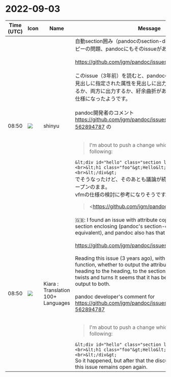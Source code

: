 # 2022-09-03

|Time (UTC)|Icon|Name|Message|
|---|---|---|---|
|08:50|![](https://avatars.slack-edge.com/2018-04-27/354445776386_e258f5ed5ba887b08668_72.jpg)|shinyu|自動section囲み（pandocのsection-divs機能相当）での属性コピーの問題、pandocにもそのissueがあるのを見つけました。<br><br><https://github.com/jgm/pandoc/issues/5965><br><br>このissue（3年前）を読むと、pandocのsection-divs機能で、見出しに指定された属性を見出しに出力するかsectionに出力するか、両方に出力するか、紆余曲折があって今の両方に出力する仕様になったようです。<br><br>pandoc開発者のコメント <https://github.com/jgm/pandoc/issues/5965#issuecomment-562894787> の<br><br><blockquote>I'm about to push a change which would yield the following:</blockquote>```&lt;div id="hello" class="section level1 foo"&gt;<br>&lt;h1 class="foo"&gt;Hello&lt;/h1&gt;<br>&lt;/div&gt;```<br>でそうなったけど、そのあとも議論が続いてまだこのissueはオープンのまま。<br>vfmの仕様の検討に参考になりそうです。<br><blockquote><https://github.com/jgm/pandoc/issues/5965|#5965 With Pandoc 2.8, attributes are added to the header element instead of its parent when --section-divs is enabled></blockquote><br><blockquote><https://github.com/jgm/pandoc/issues/5965#issuecomment-562894787|Comment on #5965 With Pandoc 2.8, attributes are added to the header element instead of its parent when --section-divs is enabled></blockquote>|
|08:50|![](https://avatars.slack-edge.com/2021-08-02/2324149410423_2aa7423c4133ecb9f168_72.png)|Kiara : Translation 100+ Languages|🇬🇧: I found an issue with attribute copying in automatic section enclosing (pandoc's section-divs function equivalent), and pandoc also has that issue.<br><br><https://github.com/jgm/pandoc/issues/5965><br><br>Reading this issue (3 years ago), with pandoc's section-divs function, whether to output the attribute specified in the heading to the heading, to the section, or to both, there are twists and turns It seems that it has become a specification to output to both.<br><br>pandoc developer's comment for <https://github.com/jgm/pandoc/issues/5965#issuecomment-562894787><br><br><blockquote>I'm about to push a change which would yield the following:</blockquote>```&lt;div id="hello" class="section level1 foo"&gt;<br>&lt;h1 class="foo"&gt;Hello&lt;/h1&gt;<br>&lt;/div&gt;```<br>So it happened, but after that the discussion continued and this issue remains open again.|

